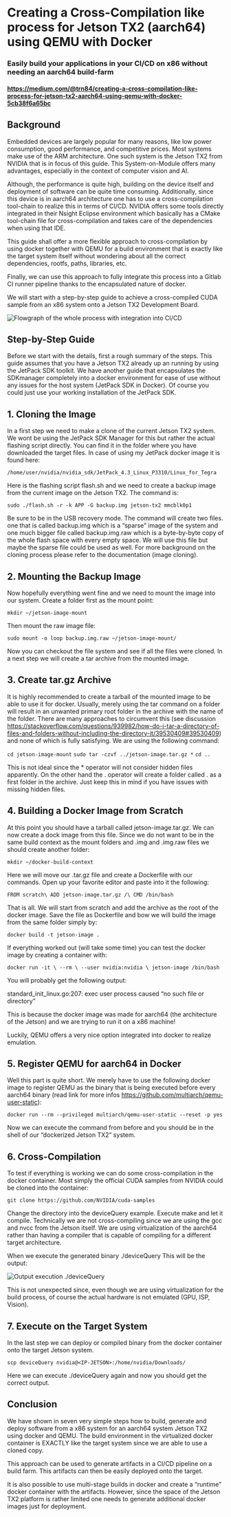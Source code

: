 # Creating a Cross-Compilation like process for Jetson TX2 (aarch64) using QEMU with Docker
### Easily build your applications in your CI/CD on x86 without needing an aarch64 build-farm
#### https://medium.com/@trn84/creating-a-cross-compilation-like-process-for-jetson-tx2-aarch64-using-qemu-with-docker-5cb38f6a65bc

## Background

Embedded devices are largely popular for many reasons, like low power consumption, good performance, and competitive prices. Most systems make use of the ARM architecture. One such system is the Jetson TX2 from NVIDIA that is in focus of this guide. This System-on-Module offers many advantages, especially in the context of computer vision and AI.

Although, the performance is quite high, building on the device itself and deployment of software can be quite time consuming. Additionally, since this device is in aarch64 architecture one has to use a cross-compilation tool-chain to realize this in terms of CI/CD. NVIDIA offers some tools directly integrated in their Nsight Eclipse environment which basically has a CMake tool-chain file for cross-compilation and takes care of the dependencies when using that IDE.

This guide shall offer a more flexible approach to cross-compilation by using docker together with QEMU for a build environment that is exactly like the target system itself without wondering about all the correct dependencies, rootfs, paths, libraries, etc.

Finally, we can use this approach to fully integrate this process into a Gitlab CI runner pipeline thanks to the encapsulated nature of docker.

We will start with a step-by-step guide to achieve a cross-compiled CUDA sample from an x86 system onto a Jetson TX2 Development Board.

![Flowgraph of the whole process with integration into CI/CD](https://raw.githubusercontent.com/trn84/docker-jetson-qemu/master/flowgraph.png)

## Step-by-Step Guide

Before we start with the details, first a rough summary of the steps. This guide assumes that you have a Jetson TX2 already up an running by using the JetPack SDK toolkit. We have another guide that encapsulates the SDKmanager completely into a docker environment for ease of use without any issues for the host system (JetPack SDK in Docker). Of course you could just use your working installation of the JetPack SDK.

## 1. Cloning the Image

In a first step we need to make a clone of the current Jetson TX2 system. We wont be using the JetPack SDK Manager for this but rather the actual flashing script directly. You can find it in the folder where you have downloaded the target files. In case of using my JetPack docker image it is found here:

`/home/user/nvidia/nvidia_sdk/JetPack_4.3_Linux_P3310/Linux_for_Tegra`

Here is the flashing script flash.sh and we need to create a backup image from the current image on the Jetson TX2. The command is:

`sudo ./flash.sh -r -k APP -G backup.img jetson-tx2 mmcblk0p1`

Be sure to be in the USB recovery mode. The command will create two files. one that is called backup.img which is a “sparse” image of the system and one much bigger file called backup.img.raw which is a byte-by-byte copy of the whole flash space with every empty space. We will use this file but maybe the sparse file could be used as well. For more background on the cloning process please refer to the documentation (image cloning).

## 2. Mounting the Backup Image

Now hopefully everything went fine and we need to mount the image into our system. Create a folder first as the mount point:

`mkdir ~/jetson-image-mount`

Then mount the raw image file:

`sudo mount -o loop backup.img.raw ~/jetson-image-mount/`

Now you can checkout the file system and see if all the files were cloned. In a next step we will create a tar archive from the mounted image.

## 3. Create tar.gz Archive

It is highly recommended to create a tarball of the mounted image to be able to use it for docker. Usually, merely using the tar command on a folder will result in an unwanted primary root folder in the archive with the name of the folder. There are many approaches to circumvent this (see discussion https://stackoverflow.com/questions/939982/how-do-i-tar-a-directory-of-files-and-folders-without-including-the-directory-it/39530409#39530409) and none of which is fully satisfying. We are using the following command:

`cd jetson-image-mount`
`sudo tar -czvf ../jetson-image.tar.gz *`
`cd ..`

This is not ideal since the * operator will not consider hidden files apparently. On the other hand the . operator will create a folder called . as a first folder in the archive. Just keep this in mind if you have issues with missing hidden files.

## 4. Building a Docker Image from Scratch

At this point you should have a tarball called jetson-image.tar.gz. We can now create a dock image from this file. Since we do not want to be in the same build context as the mount folders and .img and .img.raw files we should create another folder:

`mkdir ~/docker-build-context`

Here we will move our .tar.gz file and create a Dockerfile with our commands. Open up your favorite editor and paste into it the following:

`FROM scratch\
ADD jetson-image.tar.gz /\
CMD /bin/bash`

That is all. We will start from scratch and add the archive as the root of the docker image. Save the file as Dockerfile and bow we will build the image from the same folder simply by:

`docker build -t jetson-image .`

If everything worked out (will take some time) you can test the docker image by creating a container with:

`docker run -it \
--rm \
--user nvidia:nvidia \
jetson-image /bin/bash`

You will probably get the following output:

standard_init_linux.go:207: exec user process caused “no such file or directory”

This is because the docker image was made for aarch64 (the architecture of the Jetson) and we are trying to run it on a x86 machine!

Luckily, QEMU offers a very nice option integrated into docker to realize emulation.

## 5. Register QEMU for aarch64 in Docker

Well this part is quite short. We merely have to use the following docker image to register QEMU as the binary that is being executed before every aarch64 binary (read link for more infos https://github.com/multiarch/qemu-user-static):

`docker run --rm --privileged multiarch/qemu-user-static --reset -p yes`

Now we can execute the command from before and you should be in the shell of our “dockerized Jetson TX2” system.

## 6. Cross-Compilation

To test if everything is working we can do some cross-compilation in the docker container. Most simply the official CUDA samples from NVIDIA could be cloned into the container:

`git clone https://github.com/NVIDIA/cuda-samples`

Change the directory into the deviceQuery example. Execute make and let it compile. Technically we are not cross-compiling since we are using the gcc and nvcc from the Jetson itself. We are using virtualization of the aarch64 rather than having a compiler that is capable of compiling for a different target architecture.

When we execute the generated binary ./deviceQuery This will be the output:

![Output execution ./deviceQuery](https://raw.githubusercontent.com/trn84/docker-jetson-qemu/master/deviceQuery.png)

This is not unexpected since, even though we are using virtualization for the build process, of course the actual hardware is not emulated (GPU, ISP, Vision).

## 7. Execute on the Target System

In the last step we can deploy or compiled binary from the docker container onto the target Jetson system.

`scp deviceQuery nvidia@<IP-JETSON>:/home/nvidia/Downloads/`

Here we can execute ./deviceQuery again and now you should get the correct output.

## Conclusion

We have shown in seven very simple steps how to build, generate and deploy software from a x86 system for an aarch64 system Jetson TX2 using docker and QEMU. The build environment in the virtualized docker container is EXACTLY like the target system since we are able to use a cloned copy.

This approach can be used to generate artifacts in a CI/CD pipeline on a build farm. This artifacts can then be easily deployed onto the target.

It is also possible to use multi-stage builds in docker and create a “runtime” docker container with the artifacts. However, since the space of the Jetson TX2 platform is rather limited one needs to generate additional docker images just for deployment.
